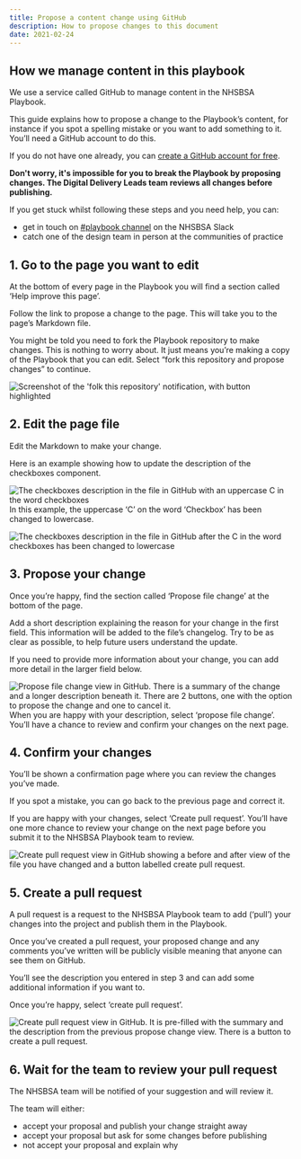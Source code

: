 ```yaml
---
title: Propose a content change using GitHub
description: How to propose changes to this document
date: 2021-02-24
---
```


## How we manage content in this playbook

We use a service called GitHub to manage content in the NHSBSA Playbook.

This guide explains how to propose a change to the Playbook’s content, for instance if you spot a spelling mistake or you want to add something to it. You’ll need a GitHub account to do this.

If you do not have one already, you can [create a GitHub account for free](<https://github.com/>).

**Don't worry, it's impossible for you to break the Playbook by proposing changes. The Digital Delivery Leads team reviews all changes before publishing.**

If you get stuck whilst following these steps and you need help, you can:

* get in touch on [\#playbook channel](<https://nhsbsadigitalservices.slack.com/app_redirect?channel=playbook>) on the NHSBSA Slack
* catch one of the design team in person at the communities of practice
  
## 1\. Go to the page you want to edit

At the bottom of every page in the Playbook you will find a section called ‘Help improve this page’.

Follow the link to propose a change to the page. This will take you to the page’s Markdown file.

You might be told you need to fork the Playbook repository to make changes. This is nothing to worry about. It just means you’re making a copy of the Playbook that you can edit. Select “fork this repository and propose changes” to continue.

![Screenshot of the 'folk this repository' notification, with button highlighted](</images/github-change/fork-this-repo.png>)

## 2\. Edit the page file

Edit the Markdown to make your change.

Here is an example showing how to update the description of the checkboxes component.

![The checkboxes description in the file in GitHub with an uppercase C in the word checkboxes](</images/github-change/checkboxes-uppercase.png>)
In this example, the uppercase ‘C’ on the word ‘Checkbox’ has been changed to lowercase.

![The checkboxes description in the file in GitHub after the C in the word checkboxes has been changed to lowercase](</images/github-change/checkboxes-lowercase.png>)

## 3\. Propose your change

Once you’re happy, find the section called ‘Propose file change’ at the bottom of the page.

Add a short description explaining the reason for your change in the first field. This information will be added to the file’s changelog. Try to be as clear as possible, to help future users understand the update.

If you need to provide more information about your change, you can add more detail in the larger field below.

![Propose file change view in GitHub. There is a summary of the change and a longer description beneath it. There are 2 buttons, one with the option to propose the change and one to cancel it.](</images/github-change/propose-file-change.png>)
When you are happy with your description, select ‘propose file change’. You’ll have a chance to review and confirm your changes on the next page.

## 4\. Confirm your changes

You’ll be shown a confirmation page where you can review the changes you’ve made.

If you spot a mistake, you can go back to the previous page and correct it.

If you are happy with your changes, select ‘Create pull request’. You’ll have one more chance to review your change on the next page before you submit it to the NHSBSA Playbook team to review.

![Create pull request view in GitHub showing a before and after view of the file you have changed and a button labelled create pull request.](</images/github-change/create-pull-request-first-view-github.png>)

## 5\. Create a pull request

A pull request is a request to the NHSBSA Playbook team to add (‘pull’) your changes into the project and publish them in the Playbook.

Once you’ve created a pull request, your proposed change and any comments you’ve written will be publicly visible meaning that anyone can see them on GitHub.

You’ll see the description you entered in step 3 and can add some additional information if you want to.

Once you’re happy, select ‘create pull request’.

![Create pull request view in GitHub. It is pre-filled with the summary and the description from the previous propose change view. There is a button to create a pull request.](</images/github-change/create-pull-request-view-github.png>)

## 6\. Wait for the team to review your pull request

The NHSBSA team will be notified of your suggestion and will review it.

The team will either:

* accept your proposal and publish your change straight away
* accept your proposal but ask for some changes before publishing
* not accept your proposal and explain why
